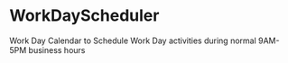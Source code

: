 # WorkDayScheduler
Work Day Calendar to Schedule Work Day activities during normal 9AM-5PM business hours
